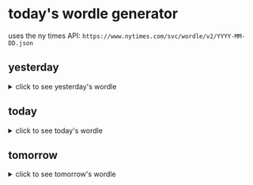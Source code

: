 # today's wordle generator

uses the ny times API: `https://www.nytimes.com/svc/wordle/v2/YYYY-MM-DD.json`

## yesterday

<details>
    <summary>click to see yesterday's wordle</summary>

    tenor

</details>

## today

<details>
    <summary>click to see today's wordle</summary>

    chirp

</details>

## tomorrow

<details>
    <summary>click to see tomorrow's wordle</summary>

    trick

</details>
